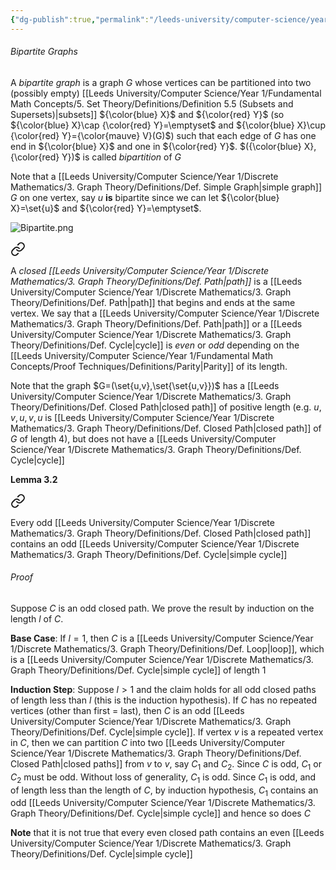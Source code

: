 ```yaml
---
{"dg-publish":true,"permalink":"/leeds-university/computer-science/year-1/discrete-mathematics/3-graph-theory/definitions/def-bipartite-graphs/","tags":["Definition"]}
---
```


###### Bipartite Graphs
A *bipartite graph* is a graph $G$ whose vertices can be partitioned into two (possibly empty) [[Leeds University/Computer Science/Year 1/Fundamental Math Concepts/5. Set Theory/Definitions/Definition 5.5 (Subsets and Supersets)\|subsets]] ${\color{blue} X}$ and ${\color{red} Y}$ (so ${\color{blue} X}\cap {\color{red} Y}=\emptyset$ and ${\color{blue} X}\cup {\color{red} Y}={\color{mauve} V}(G)$) such that each edge of $G$ has one end in ${\color{blue} X}$ and one in ${\color{red} Y}$. $({\color{blue} X},{\color{red} Y})$ is called *bipartition* of $G$

Note that a [[Leeds University/Computer Science/Year 1/Discrete Mathematics/3. Graph Theory/Definitions/Def. Simple Graph\|simple graph]] $G$ on one vertex, say $u$ **is** bipartite since we can let ${\color{blue} X}=\set{u}$ and ${\color{red} Y}=\emptyset$.

![Bipartite.png](/img/user/Leeds%20University/Computer%20Science/Year%201/Discrete%20Mathematics/3.%20Graph%20Theory/images/Bipartite.png)


<div class="transclusion internal-embed is-loaded"><a class="markdown-embed-link" href="/leeds-university/computer-science/year-1/discrete-mathematics/3-graph-theory/definitions/def-closed-path/" aria-label="Open link"><svg xmlns="http://www.w3.org/2000/svg" width="24" height="24" viewBox="0 0 24 24" fill="none" stroke="currentColor" stroke-width="2" stroke-linecap="round" stroke-linejoin="round" class="svg-icon lucide-link"><path d="M10 13a5 5 0 0 0 7.54.54l3-3a5 5 0 0 0-7.07-7.07l-1.72 1.71"></path><path d="M14 11a5 5 0 0 0-7.54-.54l-3 3a5 5 0 0 0 7.07 7.07l1.71-1.71"></path></svg></a><div class="markdown-embed">




A *closed [[Leeds University/Computer Science/Year 1/Discrete Mathematics/3. Graph Theory/Definitions/Def. Path\|path]]* is a [[Leeds University/Computer Science/Year 1/Discrete Mathematics/3. Graph Theory/Definitions/Def. Path\|path]] that begins and ends at the same vertex. We say that a [[Leeds University/Computer Science/Year 1/Discrete Mathematics/3. Graph Theory/Definitions/Def. Path\|path]] or a [[Leeds University/Computer Science/Year 1/Discrete Mathematics/3. Graph Theory/Definitions/Def. Cycle\|cycle]] is *even* or *odd* depending on the [[Leeds University/Computer Science/Year 1/Fundamental Math Concepts/Proof Techniques/Definitions/Parity\|Parity]] of its length.

</div></div>


Note that the graph $G=(\set{u,v},\set{\set{u,v}})$ has a [[Leeds University/Computer Science/Year 1/Discrete Mathematics/3. Graph Theory/Definitions/Def. Closed Path\|closed path]] of positive length (e.g. $u,v,u,v,u$ is [[Leeds University/Computer Science/Year 1/Discrete Mathematics/3. Graph Theory/Definitions/Def. Closed Path\|closed path]] of $G$ of length 4), but does not have a [[Leeds University/Computer Science/Year 1/Discrete Mathematics/3. Graph Theory/Definitions/Def. Cycle\|cycle]]

**Lemma 3.2**

<div class="transclusion internal-embed is-loaded"><a class="markdown-embed-link" href="/leeds-university/computer-science/year-1/discrete-mathematics/3-graph-theory/theorems/lemma-3-2/#def" aria-label="Open link"><svg xmlns="http://www.w3.org/2000/svg" width="24" height="24" viewBox="0 0 24 24" fill="none" stroke="currentColor" stroke-width="2" stroke-linecap="round" stroke-linejoin="round" class="svg-icon lucide-link"><path d="M10 13a5 5 0 0 0 7.54.54l3-3a5 5 0 0 0-7.07-7.07l-1.72 1.71"></path><path d="M14 11a5 5 0 0 0-7.54-.54l-3 3a5 5 0 0 0 7.07 7.07l1.71-1.71"></path></svg></a><div class="markdown-embed">




Every odd [[Leeds University/Computer Science/Year 1/Discrete Mathematics/3. Graph Theory/Definitions/Def. Closed Path\|closed path]] contains an odd [[Leeds University/Computer Science/Year 1/Discrete Mathematics/3. Graph Theory/Definitions/Def. Cycle\|simple cycle]] 
###### *Proof*
Suppose $C$ is an odd closed path. We prove the result by induction on the length $l$ of $C$.

**Base Case**: If $l=1$, then $C$ is a [[Leeds University/Computer Science/Year 1/Discrete Mathematics/3. Graph Theory/Definitions/Def. Loop\|loop]], which is a [[Leeds University/Computer Science/Year 1/Discrete Mathematics/3. Graph Theory/Definitions/Def. Cycle\|simple cycle]] of length 1

**Induction Step**: Suppose $l>1$ and the claim holds for all odd closed paths of length less than $l$ (this is the induction hypothesis). 
If $C$ has no repeated vertices (other than first $=$ last), then $C$ is an odd [[Leeds University/Computer Science/Year 1/Discrete Mathematics/3. Graph Theory/Definitions/Def. Cycle\|simple cycle]]. If vertex $v$ is a repeated vertex in $C$, then we can partition $C$ into two [[Leeds University/Computer Science/Year 1/Discrete Mathematics/3. Graph Theory/Definitions/Def. Closed Path\|closed paths]] from $v$ to $v$, say $C_{1}$ and $C_{2}$. Since $C$ is odd, $C_{1}$ or $C_{2}$ must be odd. 
Without loss of generality, $C_{1}$ is odd.
Since $C_{1}$ is odd, and of length less than the length of $C$, by induction hypothesis, $C_{1}$ contains an odd [[Leeds University/Computer Science/Year 1/Discrete Mathematics/3. Graph Theory/Definitions/Def. Cycle\|simple cycle]] and hence so does $C$

**Note** that it is not true that every even closed path contains an even [[Leeds University/Computer Science/Year 1/Discrete Mathematics/3. Graph Theory/Definitions/Def. Cycle\|simple cycle]]


</div></div>

